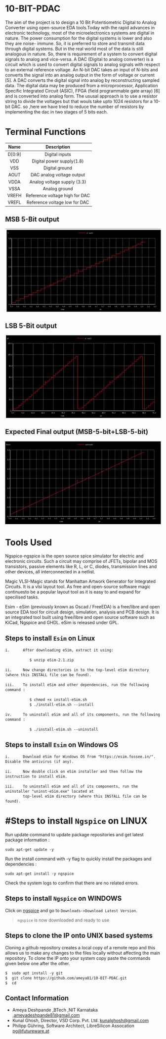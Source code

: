 # 10-BIT-PDAC

The aim of the project is to design a 10 Bit Potentiometric Digital to Analog Converter using open-source EDA tools.Today with the rapid advances in electronic technology, most of the microelectronics systems are digital in nature. The power consumption for the digital systems is lower and also they are noise- immune. So, it is preferred to store and transmit data through digital systems. But in the real world most of the data is still analogous in nature. So, there is requirement of a system to convert digital signals to analog and vice-versa. A DAC (Digital to analog converter) is a circuit which is used to convert digital signals to analog signals with respect to an external reference voltage. An N-bit DAC takes an input of N-bits and converts the signal into an analog output in the form of voltage or current [5]. A DAC converts the digital signal into analog by reconstructing sampled data. The digital data may be produced from a microprocessor, Application Specific Integrated Circuit (ASIC), FPGA (field programmable gate array) [6] and is converted into analog form. The ususal approach is to use a resistor string to divide the voltages but that wouls take upto 1024 resistors for a 10-bit DAC. so ,here we have tried to reduce the number of resistors by implementing the dac in two stages of 5 bits each.

# Terminal Functions
| Name |  Description | 
| :---:  | :-: |
| D[0:9]  | Digital inputs |
| VDD   | Digital power supply(1.8) |
| VSS |  Digital ground|
| AOUT| DAC analog voltage output|
| VDDA| Analog voltage supply (3.3) |
| VSSA | Analog ground |
| VREFH | Reference voltage high for DAC|
| VREFL| Reference voltage low for DAC|

## MSB 5-Bit output
![MSB-5-bit](https://github.com/ameya81/10-BIT-PDAC/blob/master/out1.JPG?raw=true)

## LSB 5-Bit output
![LSB-5-bit](https://github.com/ameya81/10-BIT-PDAC/blob/master/out2.JPG?raw=true)

## Expected Final output (MSB-5-bit+LSB-5-bit)
![Expected_final](https://github.com/ameya81/10-BIT-PDAC/blob/master/aout.JPG?raw=true)
 
# Tools Used

Ngspice-ngspice is the open source spice simulator for electric and electronic circuits. Such a circuit may comprise of JFETs, bipolar and MOS transistors, passive elements like R, L, or C, diodes, transmission lines and other devices, all interconnected in a netlist.

Magic VLSI-Magic stands for Manhattan Artwork Generator for Integrated Circuits. It is a vlsi layout tool. As free and open-source software magic continuesto be a popular layout tool as it is easy to and expand for specilised tasks.

Esim - eSim (previously known as Oscad / FreeEDA) is a free/libre and open source EDA tool for circuit design, simulation, analysis and PCB design. It is an integrated tool built using free/libre and open source software such as KiCad, Ngspice and GHDL. eSim is released under GPL.

## Steps to install ```Esim``` on Linux

	i.      After downloading eSim, extract it using: 
  
   		       $ unzip eSim-2.1.zip

   	ii.     Now change directories in to the top-level eSim directory (where this INSTALL file can be found).

   	iii.    To install eSim and other dependencies, run the following command :

   		       $ chmod +x install-eSim.sh
   		       $ ./install-eSim.sh --install

   	iv.     To uninstall eSim and all of its components, run the following command :

   		       $ ./install-eSim.sh --uninstall
    
## Steps to install ```Esim``` on Windows OS

    i.      Download eSim for Windows OS from "https://esim.fossee.in/". Disable the antivirus (if any).

    ii.     Now double click on eSim installer and then follow the instruction to install eSim.

    iii.    To uninstall eSim and all of its components, run the uninstaller "uninst-eSim.exe" located at 
            top-level eSim directory (where this INSTALL file can be found).    
    

# #Steps to install ```Ngspice``` on LINUX

Run update command to update package repositories and get latest package information :
``` 
sudo apt-get update -y
``` 
Run the install command with -y flag to quickly install the packages and dependencies :
``` 
sudo apt-get install -y ngspice
``` 
Check the system logs to confirm that there are no related errors.

## Steps to install ```Ngspice``` on WINDOWS

Click on [ngspice](http://ngspice.sourceforge.net/download.html) and go to ```Downloads->Download Latest Version```.

> ```ngspice``` is now downloaded and ready to use

## Steps to clone the IP onto UNIX based systems
Cloning a github repository creates a local copy of a remote repo and this allows us to make any changes to the files locally without affecting the main repository. To clone the IP onto your system copy paste the commands given below one after the other.

```
$  sudo apt install -y git
$  git clone https://github.com/ameya81/10-BIT-PDAC.git
$  cd 
```

## Contact Information

- Ameya Deshpande ,BTech ,NIT Karnataka ,ameyadeshpande81@gmail.com
- Kunal Ghosh, Director, VSD Corp. Pvt. Ltd. kunalghosh@gmail.com
- Philipp Gühring, Software Architect, LibreSilicon Assocation pg@futureware.at
